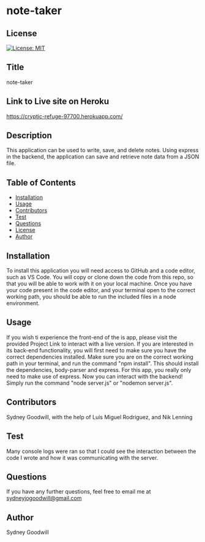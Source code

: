 # note-taker

  ## License
  [![License: MIT](https://img.shields.io/badge/License-IPL%201.0-blue.svg)](https://opensource.org/licenses/IPL-1.0)

  ## Title
  note-taker

  ## Link to Live site on Heroku
  https://cryptic-refuge-97700.herokuapp.com/

  ## Description
  This application can be used to write, save, and delete notes. Using express in the backend, the application can save and retrieve note data from a JSON file.

  ## Table of Contents
  * [Installation](#install)
  * [Usage](#usage)
  * [Contributors](#contributors)
  * [Test](#test)
  * [Questions](#questions)
  * [License](#license)
  * [Author](#author)
  
  ## Installation
  To install this application you will need access to GitHub and a code editor, such as VS Code. You will copy or clone down the code from this repo, so that you will be able to work with it on your local machine. Once you have your code present in the code editor, and your terminal open to the correct working path, you should be able to run the included files in a node environment. 

  ## Usage
  If you wish ti experience the front-end of the is app, please visit the provided Project Link to interact with a live version. If you are interested in its back-end functionality, you will first need to make sure you have the correct dependencies installed. Make sure you are on the correct working path in your terminal, and run the command "npm install". This should install the dependencies, body-parser and express. For this app, you really only need to make use of express. Now you can interact with the backend! Simply run the command "node server.js" or "nodemon server.js".

  ## Contributors
  Sydney Goodwill, with the help of Luis Miguel Rodriguez, and Nik Lenning

  ## Test
  Many console logs were ran so that I could see the interaction between the code I wrote and how it was communicating with the server.

  ## Questions
  If you have any further questions, feel free to email me at sydneyjogoodwill@gmail.com

  ## Author
  Sydney Goodwill 
